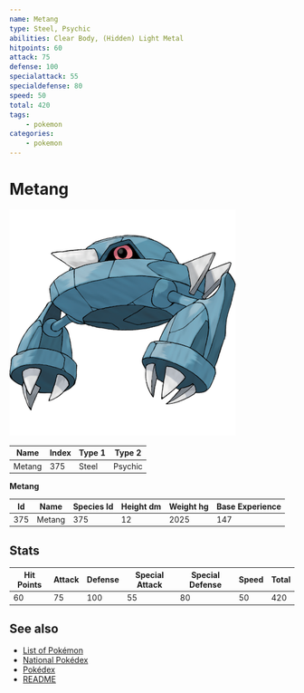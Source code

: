 ```yaml
---
name: Metang
type: Steel, Psychic
abilities: Clear Body, (Hidden) Light Metal
hitpoints: 60
attack: 75
defense: 100
specialattack: 55
specialdefense: 80
speed: 50
total: 420
tags:
    - pokemon
categories:
    - pokemon
---
```


# Metang


![Metang](images/375.png)

| **Name** | **Index** | **Type 1** | **Type 2** |
|----|----|----|----|
| Metang | 375 | Steel | Psychic  |

**Metang** 




| **Id** | **Name** | **Species Id** | **Height dm** | **Weight hg** | **Base Experience** |
|--------|----------|----------------|------------|------------|---------------------|
| 375 | Metang | 375 | 12 | 2025 | 147 |



## Stats

| **Hit Points** | **Attack** | **Defense** | **Special Attack** | **Special Defense** | **Speed** | **Total** |
|----------------|------------|-------------|--------------------|---------------------|-----------|-----------|
| 60 | 75 | 100 | 55 | 80 | 50 | 420 |

## See also

- [List of Pokémon](../pokemon.md)
- [National Pokédex](../national_pokedex.md)
- [Pokédex](../pokedex.md)
- [README](../README.md)
